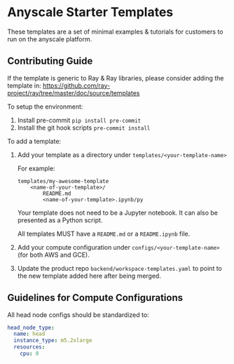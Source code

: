 # Anyscale Starter Templates

These templates are a set of minimal examples & tutorials for customers to run on the anyscale platform.

## Contributing Guide

If the template is generic to Ray & Ray libraries, please consider adding the template in: https://github.com/ray-project/ray/tree/master/doc/source/templates

To setup the environment:
1. Install pre-commit `pip install pre-commit`
2. Install the git hook scripts `pre-commit install`


To add a template:

1. Add your template as a directory under `templates/<your-template-name>`

    For example:

    ```text
    templates/my-awesome-template
        <name-of-your-template>/
            README.md
            <name-of-your-template>.ipynb/py
    ```

    Your template does not need to be a Jupyter notebook. It can also be presented as a
    Python script.

    All templates MUST have a `README.md` or a `README.ipynb` file.

2. Add your compute configuration under `configs/<your-template-name>` (for both AWS and GCE).

3. Update the product repo `backend/workspace-templates.yaml` to point to the new template added here after being merged.

## Guidelines for Compute Configurations

All head node configs should be standardized to:
```yaml
head_node_type:
  name: head
  instance_type: m5.2xlarge
  resources:
    cpu: 0
```
